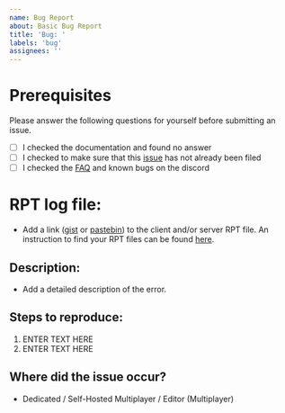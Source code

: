 ```yaml
---
name: Bug Report 
about: Basic Bug Report  
title: 'Bug: '
labels: 'bug'
assignees: ''
---
```

# Prerequisites
<!-- Your issue may already be reported! -->
Please answer the following questions for yourself before submitting an issue. 

- [ ] I checked the documentation and found no answer
- [ ] I checked to make sure that this [issue](https://github.com/Project-Hatchet/public_h-60/issues?q=is%3Aissue+label%3Abug+) has not already been filed
- [ ] I checked the [FAQ](https://discord.gg/4AYEfFD) and known bugs on the discord
  
<!---NOTE: Must add a RPT and attach to file .-->
# **RPT log file:**
- Add a link ([gist](https://gist.github.com) or [pastebin](http://pastebin.com)) to the client and/or server RPT file. An instruction to find your RPT files can be found [here](https://community.bistudio.com/wiki/Crash_Files#Arma_3).

## **Description:**
- Add a detailed description of the error.

## **Steps to reproduce:**
<!---NOTE: Replace any "ENTER TEXT HERE" with your input  .-->
<!---NOTE: Add the steps needed to reproduce the issue.  .-->
1. ENTER TEXT HERE
2. ENTER TEXT HERE
 

 ## **Where did the issue occur?**
 <!---NOTE: delete the others.  .-->
- Dedicated / Self-Hosted Multiplayer / Editor (Multiplayer)




